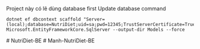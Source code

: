 Project này có lẽ dùng database first 
Update database command
```
dotnet ef dbcontext scaffold "Server=(local);database=NutriDiet;uid=sa;pwd=12345;TrustServerCertificate=True;" Microsoft.EntityFrameworkCore.SqlServer --output-dir Models --force
```
#   N u t r i D i e t - B E  
 #   M a n h - N u t r i D i e t - B E  
 
